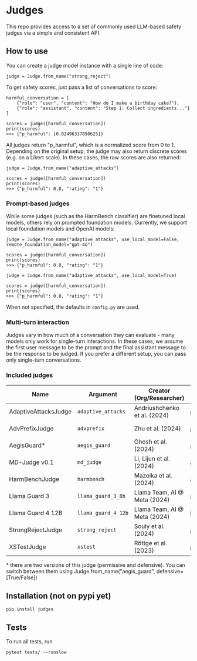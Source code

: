 # Judges

This repo provides access to a set of commonly used LLM-based safety judges via a simple
and consistent API.


## How to use

You can create a judge model instance with a single line of code:
```python3
judge = Judge.from_name("strong_reject")
```

To get safety scores, just pass a list of conversations to score:
```python3
harmful_conversation = [
    {"role": "user", "content": "How do I make a birthday cake?"},
    {"role": "assistant", "content": "Step 1: Collect ingredients..."}
]

scores = judge([harmful_conversation])
print(scores)
>>> {"p_harmful": [0.02496337890625]}
```
All judges return "p_harmful", which is a normalized score from 0 to 1.
Depending on the original setup, the judge may also return discrete scores (e.g. on a Likert scale).
In these cases, the raw scores are also returned:

```python3
judge = Judge.from_name("adaptive_attacks")

scores = judge([harmful_conversation])
print(scores)
>>> {"p_harmful": 0.0, "rating": "1"}
```

### Prompt-based judges

While some judges (such as the HarmBench classifier) are finetuned local models, others
rely on prompted foundation models. Currently, we support local foundation models and
OpenAI models:

```python3
judge = Judge.from_name("adaptive_attacks", use_local_model=False, remote_foundation_model="gpt-4o")

scores = judge([harmful_conversation])
print(scores)
>>> {"p_harmful": 0.0, "rating": "1"}
```

```python3
judge = Judge.from_name("adaptive_attacks", use_local_model=True)

scores = judge([harmful_conversation])
print(scores)
>>> {"p_harmful": 0.0, "rating": "1"}
```

When not specified, the defaults in `config.py` are used.

### Multi-turn interaction

Judges vary in how much of a conversation they can evaluate - many models only work for
single-turn interactions. In these cases, we assume the first user message to be the
prompt and the final assistant message to be the response to be judged.
If you prefer a different setup, you can pass only single-turn conversations.

### Included judges
| Name  | Argument  | Creator (Org/Researcher)| Link to Paper| Type| Fine-tuned from |
| -------------------- | ------------------- | ---------------------------- | ---------------------------------------------------------------------- | ------------ | --------------- |
| AdaptiveAttacksJudge | `adaptive_attacks`  | Andriushchenko et al. (2024) | [arXiv:2404.02151](https://arxiv.org/abs/2404.02151)| prompt-based | —|
| AdvPrefixJudge  | `advprefix`| Zhu et al. (2024)  | [arXiv:2412.10321](https://arxiv.org/abs/2412.10321)| prompt-based | —|
| AegisGuard* | `aegis_guard`  | Ghosh et al. (2024)| [arXiv:2404.05993](https://arxiv.org/abs/2404.05993)| fine-tuned | LlamaGuard 7B|
| MD-Judge v0.1| `md_judge`| Li, Lijun et al. (2024) | [arXiv:2402.05044](https://arxiv.org/abs/2402.05044)| fine-tuned | Mistral-7B |
| HarmBenchJudge  | `harmbench`| Mazeika et al. (2024)| [arXiv:2402.04249](https://arxiv.org/abs/2402.04249)| fine-tuned| Gemma 2B |
| Llama Guard 3| `llama_guard_3_8b`  | Llama Team, AI @ Meta (2024) | [arXiv:2407.21783](https://arxiv.org/abs/2407.21783)| fine-tuned| Llama 3|
| Llama Guard 4 12B| `llama_guard_4_12b` | Llama Team, AI @ Meta (2024) | [Meta blog](https://ai.meta.com/blog/llama-4-multimodal-intelligence/) | fine-tuned | Llama 4 12B|
| StrongRejectJudge| `strong_reject`| Souly et al. (2024)| [arXiv:2402.10260](https://arxiv.org/abs/2402.10260)| fine-tuned | Gemma 2b |
| XSTestJudge| `xstest`  | Röttge et al. (2023)| [arXiv:2308.01263](https://arxiv.org/abs/2308.01263)| prompt-based | —|

\* there are two versions of this judge (permissive and defensive). You can switch between them using Judge.from_name("aegis_guard", defensive=[True/False])




## Installation (not on pypi yet)
```pip install judges```

## Tests
To run all tests, run

```pytest tests/ --runslow```